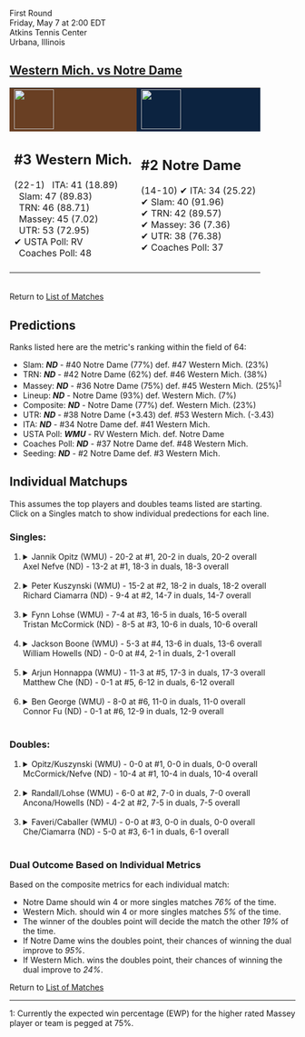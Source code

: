 First Round  
Friday, May 7 at 2:00 EDT  
Atkins Tennis Center  
Urbana, Illinois  
## [Western Mich. vs Notre Dame](https://www.ncaa.com/game/5833372)  

<table><tr style="background-color: #d9d9d9 !important"><td style="background-color: #693F23 !important"><img src="https://www.ncaa.com/sites/default/files/images/logos/schools/w/western-mich.70.png" width="70" height="70" /></td><td style="background-color: #0C2340 !important"><img src="https://www.ncaa.com/sites/default/files/images/logos/schools/n/notre-dame.70.png" width="70" height="70" /></td></tr><tr>
<td>  

<h2>#3 Western Mich.</h2>  
(22-1)  
&nbsp; ITA: 41 (18.89)<br>  
&nbsp; Slam: 47 (89.83)<br>  
&nbsp; TRN: 46 (88.71)<br>  
&nbsp; Massey: 45 (7.02)<br>  
&nbsp; UTR: 53 (72.95)<br>  
&#10004; USTA Poll: RV<br>  
&nbsp; Coaches Poll: 48<br>  
<br>  

</td>
<td>  

<h2>#2 Notre Dame</h2>  
(14-10)  
&#10004; ITA: 34 (25.22)<br>  
&#10004; Slam: 40 (91.96)<br>  
&#10004; TRN: 42 (89.57)<br>  
&#10004; Massey: 36 (7.36)<br>  
&#10004; UTR: 38 (76.38)<br>  
&#10004; Coaches Poll: 37<br>  
<br>  

</td>
</tr></table>  


<br>Return to [List of Matches](../index.md)  

## Predictions  

Ranks listed here are the metric's ranking within the field of 64:  
- Slam: ***ND*** - #40 Notre Dame (77%) def. #47 Western Mich. (23%)  
- TRN: ***ND*** - #42 Notre Dame (62%) def. #46 Western Mich. (38%)  
- Massey: ***ND*** - #36 Notre Dame (75%) def. #45 Western Mich. (25%)<sup>[1](#footnote1)</sup>  
- Lineup: ***ND*** - Notre Dame (93%) def. Western Mich. (7%)  
- Composite: ***ND*** - Notre Dame (77%) def. Western Mich. (23%)  
- UTR: ***ND*** - #38 Notre Dame (+3.43) def. #53 Western Mich. (-3.43)  
- ITA: ***ND*** - #34 Notre Dame def. #41 Western Mich.  
- USTA Poll: ***WMU*** - RV Western Mich. def. Notre Dame  
- Coaches Poll: ***ND*** - #37 Notre Dame def. #48 Western Mich.  
- Seeding: ***ND*** - #2 Notre Dame def. #3 Western Mich.  

## Individual Matchups  
This assumes the top players and doubles teams listed are starting.  
Click on a Singles match to show individual predections for each line.  

### Singles:  

<ol>
<li><details>
<summary markdown="span">Jannik Opitz (WMU) - 20-2 at #1, 20-2 in duals, 20-2 overall<br>Axel Nefve (ND) - 13-2 at #1, 18-3 in duals, 18-3 overall</summary>
<h4>Predictions</h4><ul>
<li>Slam: <b><i>ND</i></b> - Nefve (82%) def. Opitz (18%)</li>  
<li>TRN: <b><i>ND</i></b> - Nefve (84%) def. Opitz (16%)</li>  
<li>Massey: <b><i>ND</i></b> - Nefve (75%) def. Opitz (25%)<sup><a href="#footnote1">1</a></sup></li>  
<li>UTR: <b><i>ND</i></b> - Nefve (92%) def. Opitz (8%)</li>  
<li>Composite: <b><i>ND</i></b> - Nefve (83%) def. Opitz (17%)</li>  
<li>ITA: <b><i>ND</i></b> - Nefve (21.49) def. Opitz (3.71)</li>  
</ul>
</details>&nbsp;</li>
<li><details>
<summary markdown="span">Peter Kuszynski (WMU) - 15-2 at #2, 18-2 in duals, 18-2 overall<br>Richard Ciamarra (ND) - 9-4 at #2, 14-7 in duals, 14-7 overall</summary>
<h4>Predictions</h4><ul>
<li>Slam: <b><i>ND</i></b> - Ciamarra (89%) def. Kuszynski (11%)</li>  
<li>TRN: <b><i>ND</i></b> - Ciamarra (82%) def. Kuszynski (18%)</li>  
<li>Massey: <b><i>ND</i></b> - Ciamarra (75%) def. Kuszynski (25%)<sup><a href="#footnote1">1</a></sup></li>  
<li>UTR: <b><i>ND</i></b> - Ciamarra (91%) def. Kuszynski (9%)</li>  
<li>Composite: <b><i>ND</i></b> - Ciamarra (84%) def. Kuszynski (16%)</li>  
<li>ITA: <b><i>ND</i></b> - Ciamarra (8.18) def. Kuszynski (3.15)</li>  
</ul>
</details>&nbsp;</li>
<li><details>
<summary markdown="span">Fynn Lohse (WMU) - 7-4 at #3, 16-5 in duals, 16-5 overall<br>Tristan McCormick (ND) - 8-5 at #3, 10-6 in duals, 10-6 overall</summary>
<h4>Predictions</h4><ul>
<li>Slam: <b><i>ND</i></b> - McCormick (88%) def. Lohse (12%)</li>  
<li>TRN: <b><i>ND</i></b> - McCormick (88%) def. Lohse (12%)</li>  
<li>Massey: <b><i>ND</i></b> - McCormick (75%) def. Lohse (25%)<sup><a href="#footnote1">1</a></sup></li>  
<li>UTR: <b><i>ND</i></b> - McCormick (91%) def. Lohse (9%)</li>  
<li>Composite: <b><i>ND</i></b> - McCormick (85%) def. Lohse (15%)</li>  
<li>ITA: <b><i>ND</i></b> - McCormick (3.76) def. Lohse (2.10)</li>  
</ul>
</details>&nbsp;</li>
<li><details>
<summary markdown="span">Jackson Boone (WMU) - 5-3 at #4, 13-6 in duals, 13-6 overall<br>William Howells (ND) - 0-0 at #4, 2-1 in duals, 2-1 overall</summary>
<h4>Predictions</h4><ul>
<li>Slam: <b><i>WMU</i></b> - Boone (100%) def. Howells (0%)</li>  
<li>TRN: <b><i>WMU</i></b> - Boone (100%) def. Howells (0%)</li>  
<li>Massey: <b><i>WMU</i></b> - Boone (75%) def. Howells (25%)<sup><a href="#footnote1">1</a></sup></li>  
<li>UTR: <b><i>WMU</i></b> - Boone (100%) def. Howells (0%)</li>  
<li>Composite: <b><i>WMU</i></b> - Boone (93%) def. Howells (7%)</li>  
<li>ITA: <b><i>WMU</i></b> - Boone (1.91) def. Howells (0.00)</li>  
</ul>
</details>&nbsp;</li>
<li><details>
<summary markdown="span">Arjun Honnappa (WMU) - 11-3 at #5, 17-3 in duals, 17-3 overall<br>Matthew Che (ND) - 0-1 at #5, 6-12 in duals, 6-12 overall</summary>
<h4>Predictions</h4><ul>
<li>Slam: <b><i>ND</i></b> - Che (80%) def. Honnappa (20%)</li>  
<li>TRN: <b><i>ND</i></b> - Che (65%) def. Honnappa (35%)</li>  
<li>Massey: <b><i>WMU</i></b> - Honnappa (75%) def. Che (25%)<sup><a href="#footnote1">1</a></sup></li>  
<li>UTR: <b><i>ND</i></b> - Che (78%) def. Honnappa (22%)</li>  
<li>Composite: <b><i>ND</i></b> - Che (62%) def. Honnappa (38%)</li>  
<li>ITA: <b><i>WMU</i></b> - Honnappa (2.67) def. Che (0.00)</li>  
</ul>
</details>&nbsp;</li>
<li><details>
<summary markdown="span">Ben George (WMU) - 8-0 at #6, 11-0 in duals, 11-0 overall<br>Connor Fu (ND) - 0-1 at #6, 12-9 in duals, 12-9 overall</summary>
<h4>Predictions</h4><ul>
<li>Slam: <b><i>ND</i></b> - Fu (89%) def. George (11%)</li>  
<li>TRN: <b><i>ND</i></b> - Fu (86%) def. George (14%)</li>  
<li>Massey: <b><i>ND</i></b> - Fu (75%) def. George (25%)<sup><a href="#footnote1">1</a></sup></li>  
<li>UTR: <b><i>ND</i></b> - Fu (86%) def. George (14%)</li>  
<li>Composite: <b><i>ND</i></b> - Fu (84%) def. George (16%)</li>  
<li>ITA: <b><i>WMU</i></b> - George (4.11) def. Fu (1.57)</li>  
</ul>
</details>&nbsp;</li>
</ol>

### Doubles:  

<ol>
<li><details>
<summary markdown="span">Opitz/Kuszynski (WMU) - 0-0 at #1, 0-0 in duals, 0-0 overall<br>McCormick/Nefve (ND) - 10-4 at #1, 10-4 in duals, 10-4 overall</summary>
<br>Sorry, we don't have any metrics for this match
</details>&nbsp;</li>
<li><details>
<summary markdown="span">Randall/Lohse (WMU) - 6-0 at #2, 7-0 in duals, 7-0 overall<br>Ancona/Howells (ND) - 4-2 at #2, 7-5 in duals, 7-5 overall</summary>
<br>Sorry, we don't have any metrics for this match
</details>&nbsp;</li>
<li><details>
<summary markdown="span">Faveri/Caballer (WMU) - 0-0 at #3, 0-0 in duals, 0-0 overall<br>Che/Ciamarra (ND) - 5-0 at #3, 6-1 in duals, 6-1 overall</summary>
<br>Sorry, we don't have any metrics for this match
</details>&nbsp;</li>
</ol>

### Dual Outcome Based on Individual Metrics  
  
Based on the composite metrics for each individual match:  
- Notre Dame should win 4 or more singles matches _76%_ of the time.  
- Western Mich. should win 4 or more singles matches _5%_ of the time.  
- The winner of the doubles point will decide the match the other _19%_ of the time.  
- If Notre Dame wins the doubles point, their chances of winning the dual improve to _95%_.  
- If Western Mich. wins the doubles point, their chances of winning the dual improve to _24%_.  
  
Return to [List of Matches](../index.md)  
  
------
<a name="footnote1">1</a>: Currently the expected win percentage (EWP) for the higher rated Massey player or team is pegged at 75%.
